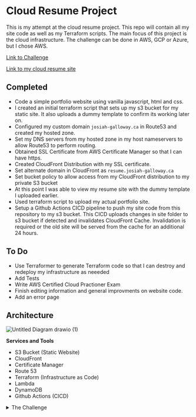 # Cloud Resume Project 

This is my attempt at the cloud resume project. This repo will contain all my site code as well as my Terraform scripts. The main focus of this project is the cloud infrastructure. The challenge can be done in AWS, GCP or Azure, but I chose AWS. 

[Link to Challenge](https://cloudresumechallenge.dev/docs/the-challenge/aws/)

[Link to my cloud resume site](https://resume.josiah-galloway.ca/)

## Completed 

- Code a simple portfolio website using vanilla javascript, html and css.
- I created an initial terraform script that sets up my s3 bucket for my static site. It also uploads a dummy template to confirm its working later on.
- Configured my custom domain ``josiah-galloway.ca`` in Route53 and created my hosted zone.
- Set my DNS servers from my hosted zone in my host nameservers to allow Route53 to perform routing.
- Obtained SSL Certificate from AWS Certificate Manager so that I can have https.
- Created CloudFront Distribution with my SSL certificate.
- Set alternate domain in CloudFront as ``resume.josiah-galloway.ca``
- Set bucket policy to allow access from my CloudFront distribution to my private S3 bucket
- At this point I was able to view my resume site with the dummy template I uploaded earlier.
- Used terraform script to upload my actual portfolio site.
- Setup a Github Actions CICD pipeline to push my site code from this repository to my s3 bucket. This CICD uploads changes in site folder to s3 bucket if detected and invalidates CloudFront Cache. Invalidation is required or the old site will be served from the cache for an additional 24 hours. 


## To Do

- Use Terraformer to generate Terraform code so that I can destroy and redeploy my infrastructure as neeeded
- Add Tests
- Write AWS Certified Cloud Practioner Exam
- Finish editing information and general improvments on website code.
- Add an error page 




## Architecture 


![Untitled Diagram drawio (1)](https://github.com/josiah34/cloud-resume-challenge/assets/25124463/a6483fbe-a483-4561-9a9f-469672143cb0)





**Services and Tools**
- S3 Bucket (Static Website)
- CloudFront
- Certificate Manager
- Route 53
- Terraform (Infrastructure as Code)
- Lambda
- DynamoDB
- Github Actions (CICD)


<details>

<summary>The Challenge</summary>

1. Certification
Your resume needs to have the AWS Cloud Practitioner certification on it. This is an introductory certification that orients you on the industry-leading AWS cloud – if you have a more advanced AWS cert, that’s fine but not expected. You can sit this exam online for $100 USD. A Cloud Guru offers exam prep resources.

2. HTML
Your resume needs to be written in HTML. Not a Word doc, not a PDF. Here is an example of what I mean.

3. CSS
Your resume needs to be styled with CSS. No worries if you’re not a designer – neither am I. It doesn’t have to be fancy. But we need to see something other than raw HTML when we open the webpage.

4. Static Website
Your HTML resume should be deployed online as an Amazon S3 static website. Services like Netlify and GitHub Pages are great and I would normally recommend them for personal static site deployments, but they make things a little too abstract for our purposes here. Use S3.

5. HTTPS
The S3 website URL should use HTTPS for security. You will need to use Amazon CloudFront to help with this.

6. DNS
Point a custom DNS domain name to the CloudFront distribution, so your resume can be accessed at something like my-c00l-resume-website.com. You can use Amazon Route 53 or any other DNS provider for this. A domain name usually costs about ten bucks to register.

7. Javascript
Your resume webpage should include a visitor counter that displays how many people have accessed the site. You will need to write a bit of Javascript to make this happen. Here is a helpful tutorial to get you started in the right direction.

8. Database
The visitor counter will need to retrieve and update its count in a database somewhere. I suggest you use Amazon’s DynamoDB for this. (Use on-demand pricing for the database and you’ll pay essentially nothing, unless you store or retrieve much more data than this project requires.) Here is a great free course on DynamoDB.

9. API
Do not communicate directly with DynamoDB from your Javascript code. Instead, you will need to create an API that accepts requests from your web app and communicates with the database. I suggest using AWS’s API Gateway and Lambda services for this. They will be free or close to free for what we are doing.

10. Python
You will need to write a bit of code in the Lambda function; you could use more Javascript, but it would be better for our purposes to explore Python – a common language used in back-end programs and scripts – and its boto3 library for AWS. Here is a good, free Python tutorial.

11. Tests
You should also include some tests for your Python code. Here are some resources on writing good Python tests.

12. Infrastructure as Code
You should not be configuring your API resources – the DynamoDB table, the API Gateway, the Lambda function – manually, by clicking around in the AWS console. Instead, define them in an AWS Serverless Application Model (SAM) template and deploy them using the AWS SAM CLI. This is called “infrastructure as code” or IaC. It saves you time in the long run.

Note: A more broadly applicable and commonly-used IaC tool in the industry is Terraform. It’s a little less straightforward to use than SAM for an AWS serverless API, but many people prefer to use it for their project anyway. If you want to use Terraform instead of SAM, follow this guide.

13. Source Control
You do not want to be updating either your back-end API or your front-end website by making calls from your laptop, though. You want them to update automatically whenever you make a change to the code. (This is called continuous integration and deployment, or CI/CD.) Create a GitHub repository for your backend code.

14. CI/CD (Back end)
Set up GitHub Actions such that when you push an update to your Serverless Application Model template or Python code, your Python tests get run. If the tests pass, the SAM application should get packaged and deployed to AWS.

15. CI/CD (Front end)
Create a second GitHub repository for your website code. Create GitHub Actions such that when you push new website code, the S3 bucket automatically gets updated. (You may need to invalidate your CloudFront cache in the code as well.) Important note: DO NOT commit AWS credentials to source control! Bad hats will find them and use them against you.

</details>


